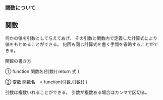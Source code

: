 ### 関数について

## 関数　

何かの値を引数として与えてあげ、
その引数と関数内で定義した計算式により値をもとめることができる。
何回も同じ計算式を書く手間を省略することができる。

関数の書き方

①
function 関数名(引数){
	return 式
}

②
変数 関数名　= function(引数,引数){ }

引数は複数いれることができる。
引数が複数ある場合はカンマで区切る。
